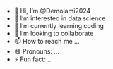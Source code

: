- 👋 Hi, I’m @Demolami2024
- 👀 I’m interested in data science
- 🌱 I’m currently learning coding
- 💞️ I’m looking to collaborate 
- 📫 How to reach me ...
- 😄 Pronouns: ...
- ⚡ Fun fact: ...

<!---
Demolami2024/Demolami2024 is a ✨ special ✨ repository because its `README.md` (this file) appears on your GitHub profile.
You can click the Preview link to take a look at your changes.
--->

